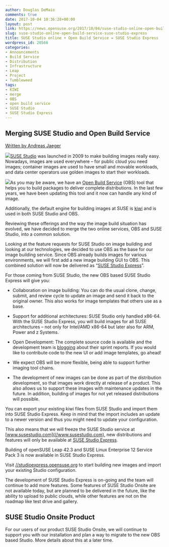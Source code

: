 ```yaml
---
author: Douglas DeMaio
comments: true
date: 2017-10-04 10:36:28+00:00
layout: post
link: https://news.opensuse.org/2017/10/04/suse-studio-online-open-build-service-suse-studio-express/
slug: suse-studio-online-open-build-service-suse-studio-express
title: SUSE Studio online + Open Build Service = SUSE Studio Express
wordpress_id: 20566
categories:
- Announcements
- Build Service
- Distribution
- Infrastructure
- Leap
- Project
- Tumbleweed
tags:
- KIWI
- merge
- OBS
- open build service
- SUSE Studio
- SUSE Studio Express
---
```


## Merging SUSE Studio and Open Build Service


[Written by Andreas Jaeger](https://www.suse.com/communities/blog/suse-studio-online-open-build-service-suse-studio-express/)

![](https://www.suse.com/communities/blog/files/2017/09/dister-mechanic.png)[SUSE Studio](https://susestudio.com/) was launched in 2009 to make building images really easy. Nowadays, images are used everywhere – for public cloud you need images; container images are used to have small and movable workloads, and data center operators use golden images to start their workloads.

![](https://www.suse.com/communities/blog/files/2017/09/obs-logo.png)As you may be aware, we have an [Open Build Service](https://build.opensuse.org/) (OBS) tool that helps you to build packages to deliver complete distributions. In the last few years, we have been updating this tool and it now can handle any kind of image.

Additionally, the default engine for building images at SUSE is [kiwi](https://opensuse.github.io/kiwi/) and is used in both SUSE Studio and OBS.

Reviewing these offerings and the way the image build situation has evolved, we have decided to merge the two online services, OBS and SUSE Studio, into a common solution.

Looking at the feature requests for SUSE Studio on image building and looking at our technologies, we decided to use OBS as the base for our image building service. Since OBS already builds images for various environments, we will first add a new image building GUI to OBS. This combined solution will now be delivered as “[SUSE Studio Express](https://studioexpress.opensuse.org/)”.

<!-- more -->For those coming from SUSE Studio, the new OBS based SUSE Studio Express will give you:



 	
  * Collaboration on image building: You can do the usual clone, change, submit, and review cycle to update an image and send it back to the original owner. This also works for image templates that others use as a base.

 	
  * Support for additional architectures: SUSE Studio only handled x86-64. With the SUSE Studio Express, you will build images for all SUSE architectures – not only for Intel/AMD x86-64 but later also for ARM, Power and z Systems.

 	
  * Open Development: The complete source code is available and the development team is [blogging](//openbuildservice.org/blog/) about their sprint reports. If you would like to contribute code to the new UI or add image templates, go ahead!

 	
  * We expect OBS will be more flexible, being able to support further imaging tool chains.

 	
  * The development of new images can be done as part of the distribution development, so that images work directly at release of a product. This also allows us to support these images with maintenance updates in the future. In addition, building of images for not yet released distributions will possible.


You can export your existing kiwi files from SUSE Studio and import them into SUSE Studio Express. Keep in mind that the import includes an update to a newer version and thus you might need to update your configuration.

This also means that we will freeze the SUSE Studio service at [www.susestudio.com](//www.susestudio.com), new distributions and features will only be available at [SUSE Studio Express](//studioexpress.opensuse.org).

Building of openSUSE Leap 42.3 and SUSE Linux Enterprise 12 Service Pack 3 is now available in SUSE Studio Express.

Visit [//studioexpress.opensuse.org](//studioexpress.opensuse.org) to start building new images and import your existing Studio configuration.

The development of SUSE Studio Express is on-going and the team will continue to add more features. Some features of SUSE Studio Onsite are not available today, but are planned to be delivered in the future, like the ability to upload to public clouds, while other features are not on the roadmap like test drive and gallery.


## SUSE Studio Onsite Product


For our users of our product SUSE Studio Onsite, we will continue to support you with our installation and plan a way to migrate to the new OBS based Studio. More details about this at a later time.
